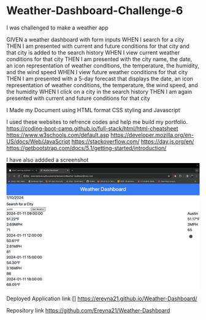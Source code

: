 # Weather-Dashboard-Challenge-6
I was challenged to make a weather app

GIVEN a weather dashboard with form inputs
WHEN I search for a city
THEN I am presented with current and future conditions for that city and that city is added to the search history
WHEN I view current weather conditions for that city
THEN I am presented with the city name, the date, an icon representation of weather conditions, the temperature, the humidity, and the wind speed
WHEN I view future weather conditions for that city
THEN I am presented with a 5-day forecast that displays the date, an icon representation of weather conditions, the temperature, the wind speed, and the humidity
WHEN I click on a city in the search history
THEN I am again presented with current and future conditions for that city

I Made my Document using HTML format CSS styling and Javascript 

I used these websites to refrence codes and help me build my portfolio. https://coding-boot-camp.github.io/full-stack/html/html-cheatsheet https://www.w3schools.com/default.asp https://developer.mozilla.org/en-US/docs/Web/JavaScript https://stackoverflow.com/ https://day.js.org/en/ https://getbootstrap.com/docs/5.1/getting-started/introduction/


I have also addded a screenshot ![screenshot](image.png)

Deployed Application link [] https://ereyna21.github.io/Weather-Dashboard/

Repository link https://github.com/Ereyna21/Weather-Dashboard

